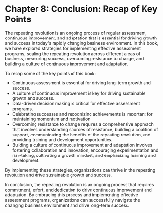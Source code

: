 Chapter 8: Conclusion: Recap of Key Points
==========================================

The repeating revolution is an ongoing process of regular assessment, continuous improvement, and adaptation that is essential for driving growth and success in today's rapidly changing business environment. In this book, we have explored strategies for implementing effective assessment programs, scaling the repeating revolution across different areas of business, measuring success, overcoming resistance to change, and building a culture of continuous improvement and adaptation.

To recap some of the key points of this book:

* Continuous assessment is essential for driving long-term growth and success.
* A culture of continuous improvement is key for driving sustainable growth and success.
* Data-driven decision making is critical for effective assessment programs.
* Celebrating successes and recognizing achievements is important for maintaining momentum and motivation.
* Overcoming resistance to change requires a comprehensive approach that involves understanding sources of resistance, building a coalition of support, communicating the benefits of the repeating revolution, and providing training and development opportunities.
* Building a culture of continuous improvement and adaptation involves fostering collaboration and innovation, encouraging experimentation and risk-taking, cultivating a growth mindset, and emphasizing learning and development.

By implementing these strategies, organizations can thrive in the repeating revolution and drive sustainable growth and success.

In conclusion, the repeating revolution is an ongoing process that requires commitment, effort, and dedication to drive continuous improvement and adaptation. By embracing this process and implementing effective assessment programs, organizations can successfully navigate the changing business environment and drive long-term success.
